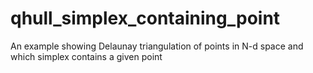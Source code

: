 # qhull_simplex_containing_point
An example showing Delaunay triangulation of points in N-d space and which simplex contains a given point
